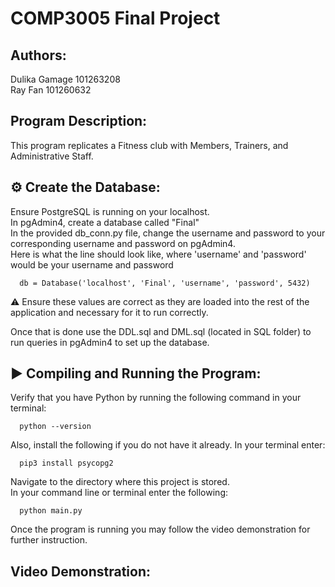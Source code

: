 # COMP3005 Final Project
## Authors:   
 Dulika Gamage 101263208  
 Ray Fan 101260632  
## Program Description:   
This program replicates a Fitness club with Members, Trainers, and Administrative Staff.     
## ⚙️ Create the Database:  
Ensure PostgreSQL is running on your localhost.    
In pgAdmin4, create a database called "Final"   
In the provided db_conn.py file, change the username and password to your corresponding username and password on pgAdmin4.  
Here is what the line should look like, where 'username' and 'password' would be your username and password  

      db = Database('localhost', 'Final', 'username', 'password', 5432)

⚠️ Ensure these values are correct as they are loaded into the rest of the application and necessary for it to run correctly.  

Once that is done use the DDL.sql and DML.sql (located in SQL folder) to run queries in pgAdmin4 to set up the database.  

## ▶️ Compiling and Running the Program:
Verify that you have Python by running the following command in your terminal:
  
      python --version
  Also, install the following if you do not have it already. In your terminal enter:
  
      pip3 install psycopg2  
Navigate to the directory where this project is stored.  
In your command line or terminal enter the following:  

      python main.py  
Once the program is running you may follow the video demonstration for further instruction.  

## Video Demonstration:
